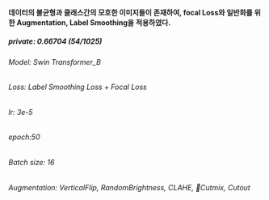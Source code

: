 #### 데이터의 불균형과 클래스간의 모호한 이미지들이 존재하여, focal Loss와 일반화를 위한 Augmentation, Label Smoothing을 적용하였다.
##### private: 0.66704 (54/1025)

###### Model: Swin Transformer_B 
###### Loss: Label Smoothing Loss + Focal Loss
###### lr: 3e-5
###### epoch:50
###### Batch size: 16
###### Augmentation: VerticalFlip, RandomBrightness, CLAHE, Cutmix, Cutout
